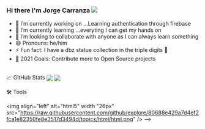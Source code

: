 ### Hi there I'm Jorge Carranza <img src="https://raw.githubusercontent.com/MartinHeinz/MartinHeinz/master/wave.gif" width="30px">


- 🔭 I’m currently working on ...Learning authentication through firebase
- 🌱 I’m currently learning ...everyting I can get my hands on
- 👯 I’m looking to collaborate with anyone as I can always learn something
- 😄 Pronouns: he/him
- ⚡ Fun fact: I have a dbz statue collection in the triple digits 🤣
- 🥅 2021 Goals: Contribute more to Open Source projects

<br/>
📈 GitHub Stats

<img align="center" src='https://github-readme-stats.vercel.app/api/top-langs/?username=ssgsj-carranza&langs_count=5&theme=tokyonight' />
<img align="center" src='https://github-readme-stats.vercel.app/api/?username=ssgsj-carranza&count_private=true&theme=tokyonight&showicons=true' />

🛠️ Tools

<img align="left" alt="html5" width "26px" src="https://raw.githubusercontent.com/github/explore/80688e429a7d4ef2fca1e82350fe8e3517d3494d/topics/html/html.png" />
-->
